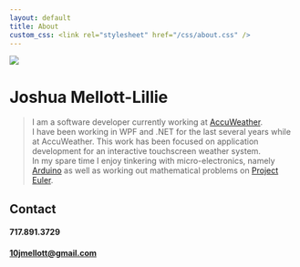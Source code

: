 ```yaml
---
layout: default
title: About
custom_css: <link rel="stylesheet" href="/css/about.css" />
---
```


<div class="custom-row">
<div class="custom-column">

<img id="profile-picture" src="https://avatars3.githubusercontent.com/u/5950718?s=460&v=4">

</div>
<div class="custom-column" markdown="1">

# Joshua Mellott-Lillie

> I am a software developer currently working at [AccuWeather](https://www.accuweather.com/).  
> I have been working in WPF and .NET for the last several years while at AccuWeather. This work has been
> focused on application development for an interactive touchscreen weather system.  
> In my spare time I enjoy tinkering with micro-electronics, namely [Arduino](https://www.arduino.cc/en/Guide/Introduction) 
> as well as working out mathematical problems on [Project Euler](https://projecteuler.net/).


## Contact
#### 717.891.3729  
#### [10jmellott@gmail.com](mailto:10jmellott@gmail.com)

</div>
</div>
